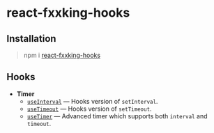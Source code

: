 # react-fxxking-hooks


## Installation

> npm i [react-fxxking-hooks](https://www.npmjs.com/package/react-fxxking-hooks)


## Hooks

- **Timer**
    - [`useInterval`](./src/useInterval.ts) &mdash; Hooks version of `setInterval`.
    - [`useTimeout`](./src/useTimeout.ts) &mdash; Hooks version of `setTimeout`.
    - [`useTimer`](./src/useTimer.ts) &mdash; Advanced timer which supports both `interval` and `timeout`.
